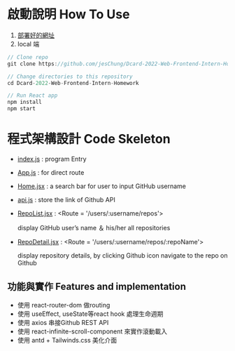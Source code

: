 # 啟動說明 ****How To Use****

1. [部署好的網址](https://dcard-2022-web-frontend-intern-homework-delta.vercel.app/)
2. local 端
```js
// Clone repo 
git clone https://github.com/jesChung/Dcard-2022-Web-Frontend-Intern-Homework.git

// Change directories to this repository
cd Dcard-2022-Web-Frontend-Intern-Homework

// Run React app
npm install
npm start
```
# ****程式架構設計 Code Skeleton****

- [index.js](https://github.com/jesChung/Dcard-2022-Web-Frontend-Intern-Homework/blob/main/src/index.js) : program Entry
- [App.js](https://github.com/jesChung/Dcard-2022-Web-Frontend-Intern-Homework/blob/main/src/App.js) : for direct route
- [Home.jsx](https://github.com/jesChung/Dcard-2022-Web-Frontend-Intern-Homework/blob/main/src/Home.jsx) : a search bar for user to input GitHub username
- [api.js](https://github.com/jesChung/Dcard-2022-Web-Frontend-Intern-Homework/blob/main/src/service/api.js) : store the link of Github API
- [RepoList.jsx](https://github.com/jesChung/Dcard-2022-Web-Frontend-Intern-Homework/blob/main/src/RepoList.jsx) : <Route = '/users/:username/repos'>
    
    display GitHub user’s name ＆ his/her all repositories
    
- [RepoDetail.jsx](https://github.com/jesChung/Dcard-2022-Web-Frontend-Intern-Homework/blob/main/src/RepoDetail.jsx) : <Route = '/users/:username/repos/:repoName'>
    
    display repository details, by clicking Github icon navigate to the repo on Github
    
## **功能與實作 Features and implementation**

- 使用 react-router-dom 做routing
- 使用 useEffect, useState等react hook 處理生命週期
- 使用 axios 串接Github REST API
- 使用 react-infinite-scroll-component 來實作滾動載入
- 使用 antd + Tailwinds.css 美化介面
